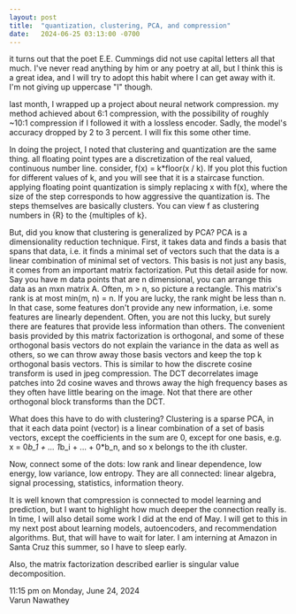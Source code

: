 ```yaml
---
layout: post
title:  "quantization, clustering, PCA, and compression"
date:   2024-06-25 03:13:00 -0700
---
```


it turns out that the poet E.E. Cummings did not use capital letters all that much. I've never read anything by him or any poetry at all, but I think this is a great idea, and I will try to adopt this habit where I can get away with it. I'm not giving up uppercase "I" though.  

last month, I wrapped up a project about neural network compression. my method achieved about 6:1 compression, with the possibility of roughly ~10:1 compression if I followed it with a lossless encoder. Sadly, the model's accuracy dropped by 2 to 3 percent. I will fix this some other time.  

In doing the project, I noted that clustering and quantization are the same thing. all floating point types are a discretization of the real valued, continuous number line. consider, f(x) =  k*floor(x / k). If you plot this fuction for different values of k, and you will see that it is a staircase function. applying floating point quantization is simply replacing x with f(x), where the size of the step corresponds to how aggressive the quantization is. The steps themselves are basically clusters. You can view f as clustering numbers in {R} to the {multiples of k}.  

But, did you know that clustering is generalized by PCA? PCA is a dimensionality reduction technique. First, it takes data and finds a basis that spans that data, i.e. it finds a minimal set of vectors such that the data is a linear combination of minimal set of vectors. This basis is not just any basis, it comes from an important matrix factorization. Put this detail aside for now. Say you have m data points that are n dimensional, you can arrange this data as an mxn matrix A. Often, m > n, so picture a rectangle. This matrix's rank is at most min(m, n) = n. If you are lucky, the rank might be less than n. In that case, some features don't provide any new information, i.e. some features are linearly dependent. Often, you are not this lucky, but surely there are features that provide less information than others. The convenient basis provided by this matrix factorization is orthogonal, and some of these orthogonal basis vectors do not explain the variance in the data as well as others, so we can throw away those basis vectors and keep the top k orthogonal basis vectors. This is similar to how the discrete cosine transform is used in jpeg compression. The DCT decorrelates image patches into 2d cosine waves and throws away the high frequency bases as they often have little bearing on the image. Not that there are other orthogonal block transforms than the DCT.  

What does this have to do with clustering? Clustering is a sparse PCA, in that it each data point (vector) is a linear combination of a set of basis vectors, except the coefficients in the sum are 0, except for one basis, e.g. x = 0*b_1 + ... 1*b_i + ... + 0*b_n, and so x belongs to the ith cluster.  

Now, connect some of the dots: low rank and linear dependence, low energy, low variance, low entropy. They are all connected: linear algebra, signal processing, statistics, information theory.  

It is well known that compression is connected to model learning and prediction, but I want to highlight how much deeper the connection really is. In time, I will also detail some work I did at the end of May. I will get to this in my next post about learning models, autoencoders, and recommendation algorithms. But, that will have to wait for later. I am interning at Amazon in Santa Cruz this summer, so I have to sleep early.  

Also, the matrix factorization described earlier is singular value decomposition.  

11:15 pm on Monday, June 24, 2024  
Varun Nawathey

